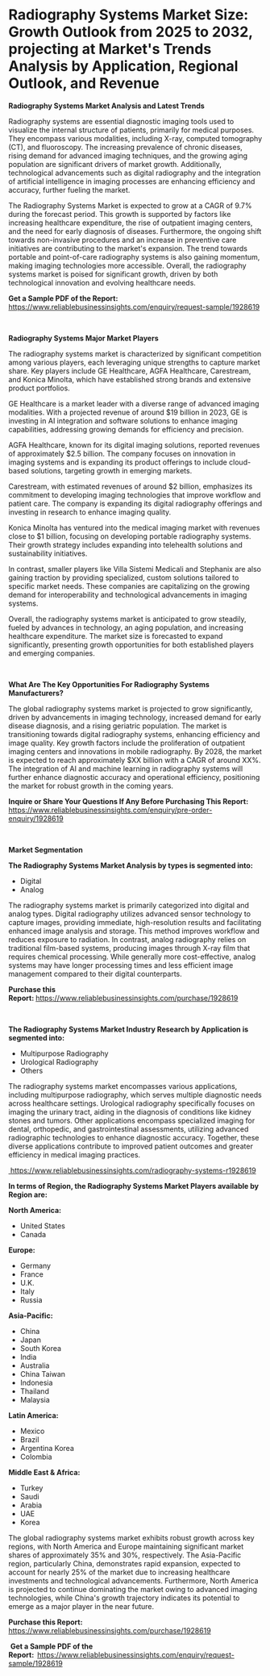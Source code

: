 <p><h1>Radiography Systems Market Size: Growth Outlook from 2025 to 2032, projecting at Market's Trends Analysis by Application, Regional Outlook, and Revenue</h1></p><p><strong>Radiography Systems Market Analysis and Latest Trends</strong></p>
<p><p>Radiography systems are essential diagnostic imaging tools used to visualize the internal structure of patients, primarily for medical purposes. They encompass various modalities, including X-ray, computed tomography (CT), and fluoroscopy. The increasing prevalence of chronic diseases, rising demand for advanced imaging techniques, and the growing aging population are significant drivers of market growth. Additionally, technological advancements such as digital radiography and the integration of artificial intelligence in imaging processes are enhancing efficiency and accuracy, further fueling the market.</p><p>The Radiography Systems Market is expected to grow at a CAGR of 9.7% during the forecast period. This growth is supported by factors like increasing healthcare expenditure, the rise of outpatient imaging centers, and the need for early diagnosis of diseases. Furthermore, the ongoing shift towards non-invasive procedures and an increase in preventive care initiatives are contributing to the market's expansion. The trend towards portable and point-of-care radiography systems is also gaining momentum, making imaging technologies more accessible. Overall, the radiography systems market is poised for significant growth, driven by both technological innovation and evolving healthcare needs.</p></p>
<p><strong>Get a Sample PDF of the Report:&nbsp;</strong> <a href="https://www.reliablebusinessinsights.com/enquiry/request-sample/1928619?utm_campaign=1847&utm_medium=2&utm_source=Github&utm_content=ia&utm_term=13042025&utm_id=radiography-systems">https://www.reliablebusinessinsights.com/enquiry/request-sample/1928619</a></p>
<p>&nbsp;</p>
<p><strong>Radiography Systems Major Market Players</strong></p>
<p><p>The radiography systems market is characterized by significant competition among various players, each leveraging unique strengths to capture market share. Key players include GE Healthcare, AGFA Healthcare, Carestream, and Konica Minolta, which have established strong brands and extensive product portfolios.</p><p>GE Healthcare is a market leader with a diverse range of advanced imaging modalities. With a projected revenue of around $19 billion in 2023, GE is investing in AI integration and software solutions to enhance imaging capabilities, addressing growing demands for efficiency and precision.</p><p>AGFA Healthcare, known for its digital imaging solutions, reported revenues of approximately $2.5 billion. The company focuses on innovation in imaging systems and is expanding its product offerings to include cloud-based solutions, targeting growth in emerging markets.</p><p>Carestream, with estimated revenues of around $2 billion, emphasizes its commitment to developing imaging technologies that improve workflow and patient care. The company is expanding its digital radiography offerings and investing in research to enhance imaging quality.</p><p>Konica Minolta has ventured into the medical imaging market with revenues close to $1 billion, focusing on developing portable radiography systems. Their growth strategy includes expanding into telehealth solutions and sustainability initiatives.</p><p>In contrast, smaller players like Villa Sistemi Medicali and Stephanix are also gaining traction by providing specialized, custom solutions tailored to specific market needs. These companies are capitalizing on the growing demand for interoperability and technological advancements in imaging systems.</p><p>Overall, the radiography systems market is anticipated to grow steadily, fueled by advances in technology, an aging population, and increasing healthcare expenditure. The market size is forecasted to expand significantly, presenting growth opportunities for both established players and emerging companies.</p></p>
<p>&nbsp;</p>
<p><strong>What Are The Key Opportunities For Radiography Systems Manufacturers?</strong></p>
<p><p>The global radiography systems market is projected to grow significantly, driven by advancements in imaging technology, increased demand for early disease diagnosis, and a rising geriatric population. The market is transitioning towards digital radiography systems, enhancing efficiency and image quality. Key growth factors include the proliferation of outpatient imaging centers and innovations in mobile radiography. By 2028, the market is expected to reach approximately $XX billion with a CAGR of around XX%. The integration of AI and machine learning in radiography systems will further enhance diagnostic accuracy and operational efficiency, positioning the market for robust growth in the coming years.</p></p>
<p><strong>Inquire or Share Your Questions If Any Before Purchasing This Report:</strong> <a href="https://www.reliablebusinessinsights.com/enquiry/pre-order-enquiry/1928619?utm_campaign=1847&utm_medium=2&utm_source=Github&utm_content=ia&utm_term=13042025&utm_id=radiography-systems">https://www.reliablebusinessinsights.com/enquiry/pre-order-enquiry/1928619</a></p>
<p>&nbsp;</p>
<p><strong>Market Segmentation</strong></p>
<p><strong>The Radiography Systems Market Analysis by types is segmented into:</strong></p>
<p><ul><li>Digital</li><li>Analog</li></ul></p>
<p><p>The radiography systems market is primarily categorized into digital and analog types. Digital radiography utilizes advanced sensor technology to capture images, providing immediate, high-resolution results and facilitating enhanced image analysis and storage. This method improves workflow and reduces exposure to radiation. In contrast, analog radiography relies on traditional film-based systems, producing images through X-ray film that requires chemical processing. While generally more cost-effective, analog systems may have longer processing times and less efficient image management compared to their digital counterparts.</p></p>
<p><strong>Purchase this Report:&nbsp;</strong><a href="https://www.reliablebusinessinsights.com/purchase/1928619?utm_campaign=1847&utm_medium=2&utm_source=Github&utm_content=ia&utm_term=13042025&utm_id=radiography-systems">https://www.reliablebusinessinsights.com/purchase/1928619</a></p>
<p>&nbsp;</p>
<p><strong>The Radiography Systems Market Industry Research by Application is segmented into:</strong></p>
<p><ul><li>Multipurpose Radiography</li><li>Urological Radiography</li><li>Others</li></ul></p>
<p><p>The radiography systems market encompasses various applications, including multipurpose radiography, which serves multiple diagnostic needs across healthcare settings. Urological radiography specifically focuses on imaging the urinary tract, aiding in the diagnosis of conditions like kidney stones and tumors. Other applications encompass specialized imaging for dental, orthopedic, and gastrointestinal assessments, utilizing advanced radiographic technologies to enhance diagnostic accuracy. Together, these diverse applications contribute to improved patient outcomes and greater efficiency in medical imaging practices.</p></p>
<p><a href="https://www.reliablebusinessinsights.com/radiography-systems-r1928619?utm_campaign=1847&utm_medium=2&utm_source=Github&utm_content=ia&utm_term=13042025&utm_id=radiography-systems">&nbsp;https://www.reliablebusinessinsights.com/radiography-systems-r1928619</a></p>
<p><strong>In terms of Region, the Radiography Systems Market Players available by Region are:</strong></p>
<p>
    <p> <strong> North America: </strong>
        <ul>
            <li>United States</li>
            <li>Canada</li>
        </ul>
        </p> 
    <p> <strong> Europe: </strong>
        <ul>
            <li>Germany</li>
            <li>France</li>
            <li>U.K.</li>
            <li>Italy</li>
            <li>Russia</li>
        </ul>
        </p> 
    <p> <strong> Asia-Pacific: </strong>
        <ul>
            <li>China</li>
            <li>Japan</li>
            <li>South Korea</li>
            <li>India</li>
            <li>Australia</li>
            <li>China Taiwan</li>
            <li>Indonesia</li>
            <li>Thailand</li>
            <li>Malaysia</li>
        </ul>
        </p> 
    <p> <strong> Latin America: </strong>
        <ul>
            <li>Mexico</li>
            <li>Brazil</li>
            <li>Argentina Korea</li>
            <li>Colombia</li>
        </ul>
        </p> 
    <p> <strong> Middle East & Africa: </strong>
        <ul>
            <li>Turkey</li>
            <li>Saudi</li>
            <li>Arabia</li>
            <li>UAE</li>
            <li>Korea</li>
        </ul>
    </p>
    </p>
<p><p>The global radiography systems market exhibits robust growth across key regions, with North America and Europe maintaining significant market shares of approximately 35% and 30%, respectively. The Asia-Pacific region, particularly China, demonstrates rapid expansion, expected to account for nearly 25% of the market due to increasing healthcare investments and technological advancements. Furthermore, North America is projected to continue dominating the market owing to advanced imaging technologies, while China's growth trajectory indicates its potential to emerge as a major player in the near future.</p></p>
<p><strong>Purchase this Report: </strong><a href="https://www.reliablebusinessinsights.com/purchase/1928619?utm_campaign=1847&utm_medium=2&utm_source=Github&utm_content=ia&utm_term=13042025&utm_id=radiography-systems">https://www.reliablebusinessinsights.com/purchase/1928619</a></p>
<p>&nbsp;<strong>Get a Sample PDF of the Report:&nbsp;&nbsp;</strong><a href="https://www.reliablebusinessinsights.com/enquiry/request-sample/1928619?utm_campaign=1847&utm_medium=2&utm_source=Github&utm_content=ia&utm_term=13042025&utm_id=radiography-systems">https://www.reliablebusinessinsights.com/enquiry/request-sample/1928619</a></p>
<p><strong></strong></p>
<p><p></p><p></p><p></p></p>